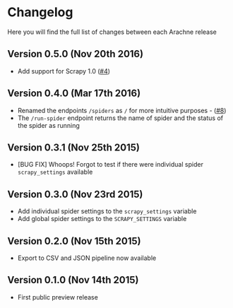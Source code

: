 Changelog
=========

Here you will find the full list of changes between each Arachne release


Version 0.5.0 (Nov 20th 2016)
---------------------
- Add support for Scrapy 1.0 ([#4](https://github.com/kirankoduru/arachne/issues/4))

Version 0.4.0 (Mar 17th 2016)
-----------------------------
- Renamed the endpoints `/spiders` as `/` for more intuitive purposes - ([#8](https://github.com/kirankoduru/arachne/issues/8))
- The `/run-spider` endpoint returns the name of spider and the status of the spider as running

Version 0.3.1 (Nov 25th 2015)
-----------------------------
- [BUG FIX] Whoops! Forgot to test if there were individual spider `scrapy_settings` available

Version 0.3.0 (Nov 23rd 2015)
-----------------------------
- Add individual spider settings to the `scrapy_settings` variable 
- Add global spider settings to the `SCRAPY_SETTINGS` variable 

Version 0.2.0 (Nov 15th 2015)
-----------------------------
- Export to CSV and JSON pipeline now available 

Version 0.1.0 (Nov 14th 2015)
-----------------------------
- First public preview release
